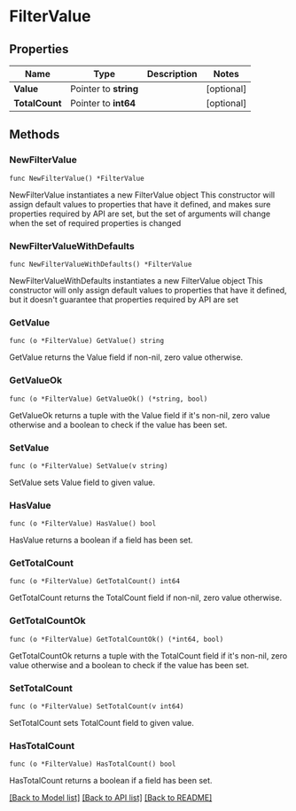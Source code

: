 # FilterValue

## Properties

Name | Type | Description | Notes
------------ | ------------- | ------------- | -------------
**Value** | Pointer to **string** |  | [optional] 
**TotalCount** | Pointer to **int64** |  | [optional] 

## Methods

### NewFilterValue

`func NewFilterValue() *FilterValue`

NewFilterValue instantiates a new FilterValue object
This constructor will assign default values to properties that have it defined,
and makes sure properties required by API are set, but the set of arguments
will change when the set of required properties is changed

### NewFilterValueWithDefaults

`func NewFilterValueWithDefaults() *FilterValue`

NewFilterValueWithDefaults instantiates a new FilterValue object
This constructor will only assign default values to properties that have it defined,
but it doesn't guarantee that properties required by API are set

### GetValue

`func (o *FilterValue) GetValue() string`

GetValue returns the Value field if non-nil, zero value otherwise.

### GetValueOk

`func (o *FilterValue) GetValueOk() (*string, bool)`

GetValueOk returns a tuple with the Value field if it's non-nil, zero value otherwise
and a boolean to check if the value has been set.

### SetValue

`func (o *FilterValue) SetValue(v string)`

SetValue sets Value field to given value.

### HasValue

`func (o *FilterValue) HasValue() bool`

HasValue returns a boolean if a field has been set.

### GetTotalCount

`func (o *FilterValue) GetTotalCount() int64`

GetTotalCount returns the TotalCount field if non-nil, zero value otherwise.

### GetTotalCountOk

`func (o *FilterValue) GetTotalCountOk() (*int64, bool)`

GetTotalCountOk returns a tuple with the TotalCount field if it's non-nil, zero value otherwise
and a boolean to check if the value has been set.

### SetTotalCount

`func (o *FilterValue) SetTotalCount(v int64)`

SetTotalCount sets TotalCount field to given value.

### HasTotalCount

`func (o *FilterValue) HasTotalCount() bool`

HasTotalCount returns a boolean if a field has been set.


[[Back to Model list]](../README.md#documentation-for-models) [[Back to API list]](../README.md#documentation-for-api-endpoints) [[Back to README]](../README.md)


